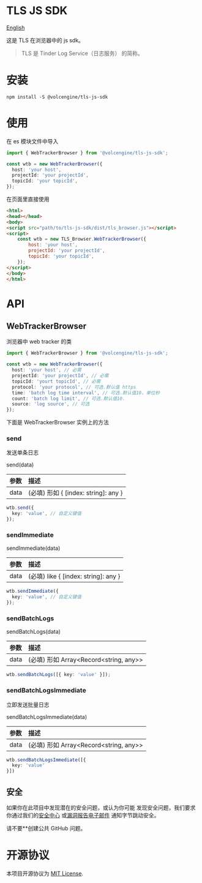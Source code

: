 # TLS JS SDK 
[English](https://github.com/volcengine/tls-js-sdk/blob/master/README.md)

这是 TLS 在浏览器中的 js sdk。
> TLS 是 Tinder Log Service（日志服务） 的简称。

# 安装

```shell
npm install -S @volcengine/tls-js-sdk
```

# 使用

在 es 模块文件中导入
```typescript
import { WebTrackerBrowser } from '@volcengine/tls-js-sdk';

const wtb = new WebTrackerBrowser({
  host: 'your host',
  projectId: 'your projectId',
  topicId: 'your topicId',
});

```

在页面里直接使用
```html
<html>
<head></head>
<body>
<script src="path/to/tls-js-sdk/dist/tls_browser.js"></script>
<script>
    const wtb = new TLS_Browser.WebTrackerBrowser({
        host: 'your host',
        projectId: 'your projectId',
        topicId: 'your topicId',
    });
</script>
</body>
</html>

```

# API
## WebTrackerBrowser
浏览器中 web tracker 的类

```typescript
import { WebTrackerBrowser } from '@volcengine/tls-js-sdk';

const wtb = new WebTrackerBrowser({
  host: 'your host', // 必需
  projectId: 'your projectId', // 必需
  topicId: 'yourt topicId', // 必需
  protocol: 'your protocol', // 可选.默认值 https
  time: 'batch log time interval', // 可选.默认值10，单位秒
  count: 'batch log limit', // 可选.默认值10.
  source: 'log source', // 可选
});
```

下面是 WebTrackerBrowser 实例上的方法

### send
发送单条日志

send(data)

| 参数      | 描述                                                                     |
|:--------|:-----------------------------------------------------------------------|
| data    | (必填) 形如 {  [index: string]: any } |

```typescript
wtb.send({
  key: 'value', // 自定义键值
});
```
### sendImmediate

sendImmediate(data)

| 参数      | 描述                                             |
|:--------|:-----------------------------------------------|
| data    | (必填) like { [index: string]: any }             |

```typescript
wtb.sendImmediate({
  key: 'value', // 自定义键值
});
```

### sendBatchLogs
sendBatchLogs(data)

| 参数      | 描述                                                                                                                                                                           |
|:--------|:-----------------------------------------------------------------------------------------------------------------------------------------------------------------------------|
| data    | (必填)  形如 Array<Record<string, any>>                                                                                                                                          |

```typescript
wtb.sendBatchLogs([{ key: 'value' }]);
```

### sendBatchLogsImmediate
立即发送批量日志

sendBatchLogsImmediate(data)

| 参数      | 描述                                           |
|:--------|:---------------------------------------------|
| data    | (必填) 形如 Array<Record<string, any>>           |

```typescript
wtb.sendBatchLogsImmediate([{
  key: 'value'
}])
```
## 安全
如果你在此项目中发现潜在的安全问题，或认为你可能
发现安全问题，我们要求你通过我们的[安全中心](https://security.bytedance.com/src) 或[漏洞报告电子邮件](sec@bytedance.com) 通知字节跳动安全。

请不要**创建公共 GitHub 问题。

# 开源协议
本项目开源协议为 [MIT License](./LICENSE).

